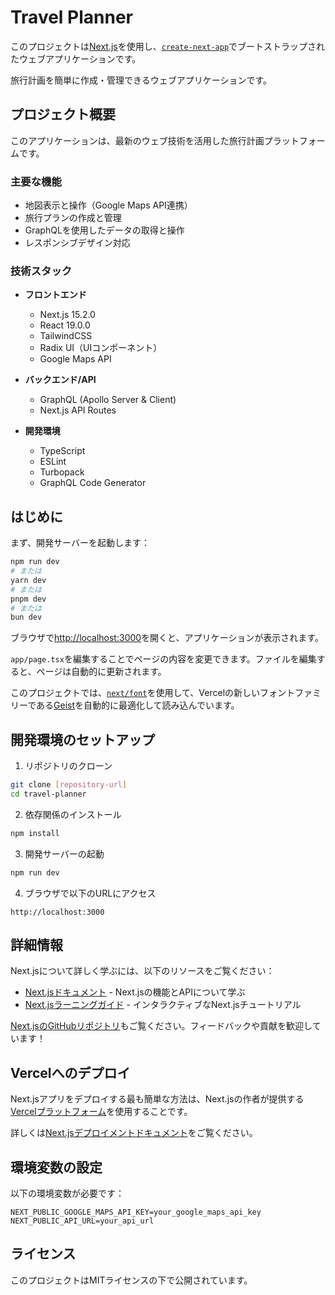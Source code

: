 # Travel Planner

このプロジェクトは[Next.js](https://nextjs.org)を使用し、[`create-next-app`](https://nextjs.org/docs/app/api-reference/cli/create-next-app)でブートストラップされたウェブアプリケーションです。

旅行計画を簡単に作成・管理できるウェブアプリケーションです。

## プロジェクト概要

このアプリケーションは、最新のウェブ技術を活用した旅行計画プラットフォームです。

### 主要な機能
- 地図表示と操作（Google Maps API連携）
- 旅行プランの作成と管理
- GraphQLを使用したデータの取得と操作
- レスポンシブデザイン対応

### 技術スタック
- **フロントエンド**
  - Next.js 15.2.0
  - React 19.0.0
  - TailwindCSS
  - Radix UI（UIコンポーネント）
  - Google Maps API

- **バックエンド/API**
  - GraphQL (Apollo Server & Client)
  - Next.js API Routes

- **開発環境**
  - TypeScript
  - ESLint
  - Turbopack
  - GraphQL Code Generator

## はじめに

まず、開発サーバーを起動します：

```bash
npm run dev
# または
yarn dev
# または
pnpm dev
# または
bun dev
```

ブラウザで[http://localhost:3000](http://localhost:3000)を開くと、アプリケーションが表示されます。

`app/page.tsx`を編集することでページの内容を変更できます。ファイルを編集すると、ページは自動的に更新されます。

このプロジェクトでは、[`next/font`](https://nextjs.org/docs/app/building-your-application/optimizing/fonts)を使用して、Vercelの新しいフォントファミリーである[Geist](https://vercel.com/font)を自動的に最適化して読み込んでいます。

## 開発環境のセットアップ

1. リポジトリのクローン
```bash
git clone [repository-url]
cd travel-planner
```

2. 依存関係のインストール
```bash
npm install
```

3. 開発サーバーの起動
```bash
npm run dev
```

4. ブラウザで以下のURLにアクセス
```
http://localhost:3000
```

## 詳細情報

Next.jsについて詳しく学ぶには、以下のリソースをご覧ください：

- [Next.jsドキュメント](https://nextjs.org/docs) - Next.jsの機能とAPIについて学ぶ
- [Next.jsラーニングガイド](https://nextjs.org/learn) - インタラクティブなNext.jsチュートリアル

[Next.jsのGitHubリポジトリ](https://github.com/vercel/next.js)もご覧ください。フィードバックや貢献を歓迎しています！

## Vercelへのデプロイ

Next.jsアプリをデプロイする最も簡単な方法は、Next.jsの作者が提供する[Vercelプラットフォーム](https://vercel.com/new?utm_medium=default-template&filter=next.js&utm_source=create-next-app&utm_campaign=create-next-app-readme)を使用することです。

詳しくは[Next.jsデプロイメントドキュメント](https://nextjs.org/docs/app/building-your-application/deploying)をご覧ください。

## 環境変数の設定

以下の環境変数が必要です：

```env
NEXT_PUBLIC_GOOGLE_MAPS_API_KEY=your_google_maps_api_key
NEXT_PUBLIC_API_URL=your_api_url
```

## ライセンス

このプロジェクトはMITライセンスの下で公開されています。
